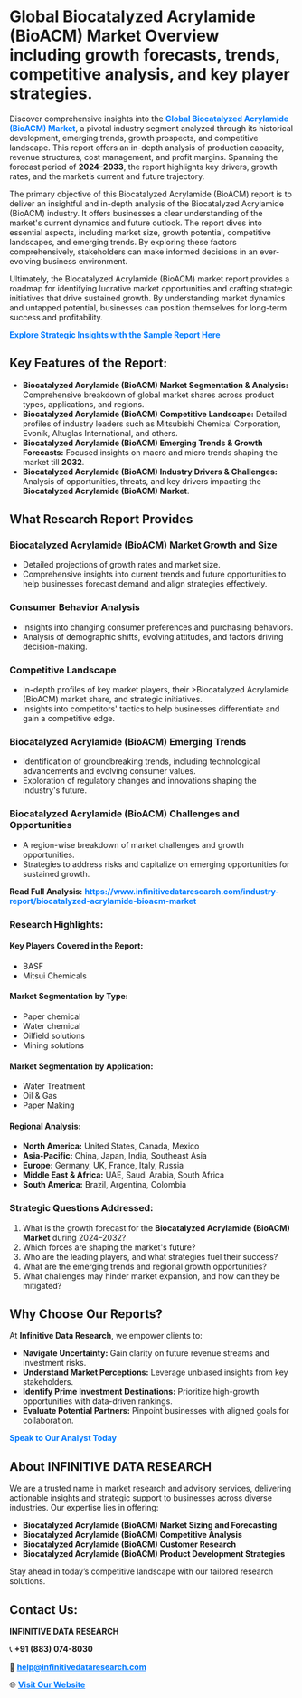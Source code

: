 <h1>Global Biocatalyzed Acrylamide (BioACM) Market Overview including growth forecasts, trends, competitive analysis, and key player strategies.</h1>
<p>
Discover comprehensive insights into the 
<a href="https://www.infinitivedataresearch.com/industry-report/biocatalyzed-acrylamide-bioacm-market" rel="dofollow" style="color: #007BFF; text-decoration: none;"><strong>Global Biocatalyzed Acrylamide (BioACM) Market</strong></a>, a pivotal industry segment analyzed through its historical development, emerging trends, growth prospects, and competitive landscape. This report offers an in-depth analysis of production capacity, revenue structures, cost management, and profit margins. Spanning the forecast period of <strong>2024–2033</strong>, the report highlights key drivers, growth rates, and the market’s current and future trajectory.
</p>
<p>
The primary objective of this Biocatalyzed Acrylamide (BioACM) report is to deliver an insightful and in-depth analysis of the Biocatalyzed Acrylamide (BioACM) industry. It offers businesses a clear understanding of the market's current dynamics and future outlook. The report dives into essential aspects, including market size, growth potential, competitive landscapes, and emerging trends. By exploring these factors comprehensively, stakeholders can make informed decisions in an ever-evolving business environment.
</p>
<p>
Ultimately, the Biocatalyzed Acrylamide (BioACM) market report provides a roadmap for identifying lucrative market opportunities and crafting strategic initiatives that drive sustained growth. By understanding market dynamics and untapped potential, businesses can position themselves for long-term success and profitability.
</p>
<p>
<a href="https://www.infinitivedataresearch.com/request-sample/reportId=105162" style="color: #007BFF; text-decoration: none;"><strong>Explore Strategic Insights with the Sample Report Here</strong></a>
</p>

<h2>Key Features of the Report:</h2>
<ul>
<li><strong>Biocatalyzed Acrylamide (BioACM) Market Segmentation & Analysis:</strong> Comprehensive breakdown of global market shares across product types, applications, and regions.</li>
<li><strong>Biocatalyzed Acrylamide (BioACM) Competitive Landscape:</strong> Detailed profiles of industry leaders such as Mitsubishi Chemical Corporation, Evonik, Altuglas International, and others.</li>
<li><strong>Biocatalyzed Acrylamide (BioACM) Emerging Trends & Growth Forecasts:</strong> Focused insights on macro and micro trends shaping the market till <strong>2032</strong>.</li>
<li><strong>Biocatalyzed Acrylamide (BioACM) Industry Drivers & Challenges:</strong> Analysis of opportunities, threats, and key drivers impacting the <strong>Biocatalyzed Acrylamide (BioACM) Market</strong>.</li>
</ul>

<h2>What Research Report Provides</h2>
<h3>Biocatalyzed Acrylamide (BioACM) Market Growth and Size</h3>
<ul>
<li>Detailed projections of growth rates and market size.</li>
<li>Comprehensive insights into current trends and future opportunities to help businesses forecast demand and align strategies effectively.</li>
</ul>

<h3>Consumer Behavior Analysis</h3>
<ul>
<li>Insights into changing consumer preferences and purchasing behaviors.</li>
<li>Analysis of demographic shifts, evolving attitudes, and factors driving decision-making.</li>
</ul>

<h3>Competitive Landscape</h3>
<ul>
<li>In-depth profiles of key market players, their >Biocatalyzed Acrylamide (BioACM) market share, and strategic initiatives.</li>
<li>Insights into competitors' tactics to help businesses differentiate and gain a competitive edge.</li>
</ul>

<h3>Biocatalyzed Acrylamide (BioACM) Emerging Trends</h3>
<ul>
<li>Identification of groundbreaking trends, including technological advancements and evolving consumer values.</li>
<li>Exploration of regulatory changes and innovations shaping the industry's future.</li>
</ul>

<h3>Biocatalyzed Acrylamide (BioACM) Challenges and Opportunities</h3>
<ul>
<li>A region-wise breakdown of market challenges and growth opportunities.</li>
<li>Strategies to address risks and capitalize on emerging opportunities for sustained growth.</li>
</ul>
<p><strong>Read Full Analysis:</strong> <a href="https://www.infinitivedataresearch.com/industry-report/biocatalyzed-acrylamide-bioacm-market" rel="dofollow" style="color: #007BFF; text-decoration: none;"><strong>https://www.infinitivedataresearch.com/industry-report/biocatalyzed-acrylamide-bioacm-market</strong></a></p>
<h3>Research Highlights:</h3>
<h4>Key Players Covered in the Report:</h4>
<ul><li>BASF</li><li>Mitsui Chemicals</li></ul>
<h4>Market Segmentation by Type:</h4>
<ul><li>Paper chemical</li><li>Water chemical</li><li>Oilfield solutions</li><li>Mining solutions</li></ul>
<h4>Market Segmentation by Application:</h4>
<ul><li>Water Treatment</li><li>Oil &amp; Gas</li><li>Paper Making</li></ul>

<h4>Regional Analysis:</h4>
<ul>
<li><strong>North America:</strong> United States, Canada, Mexico</li>
<li><strong>Asia-Pacific:</strong> China, Japan, India, Southeast Asia</li>
<li><strong>Europe:</strong> Germany, UK, France, Italy, Russia</li>
<li><strong>Middle East & Africa:</strong> UAE, Saudi Arabia, South Africa</li>
<li><strong>South America:</strong> Brazil, Argentina, Colombia</li>
</ul>

<h3>Strategic Questions Addressed:</h3>
<ol>
<li>What is the growth forecast for the <strong>Biocatalyzed Acrylamide (BioACM) Market</strong> during 2024–2032?</li>
<li>Which forces are shaping the market's future?</li>
<li>Who are the leading players, and what strategies fuel their success?</li>
<li>What are the emerging trends and regional growth opportunities?</li>
<li>What challenges may hinder market expansion, and how can they be mitigated?</li>
</ol>

<h2>Why Choose Our Reports?</h2>
<p>At <strong>Infinitive Data Research</strong>, we empower clients to:</p>
<ul>
<li><strong>Navigate Uncertainty:</strong> Gain clarity on future revenue streams and investment risks.</li>
<li><strong>Understand Market Perceptions:</strong> Leverage unbiased insights from key stakeholders.</li>
<li><strong>Identify Prime Investment Destinations:</strong> Prioritize high-growth opportunities with data-driven rankings.</li>
<li><strong>Evaluate Potential Partners:</strong> Pinpoint businesses with aligned goals for collaboration.</li>
</ul>
<p><a href="https://www.infinitivedataresearch.com/industry-report/biocatalyzed-acrylamide-bioacm-market" rel="dofollow" style="color: #007BFF; text-decoration: none;"><strong>Speak to Our Analyst Today</strong></a></p>

<h2>About INFINITIVE DATA RESEARCH</h2>
<p>We are a trusted name in market research and advisory services, delivering actionable insights and strategic support to businesses across diverse industries. Our expertise lies in offering:</p>
<ul>
<li><strong>Biocatalyzed Acrylamide (BioACM) Market Sizing and Forecasting</strong></li>
<li><strong>Biocatalyzed Acrylamide (BioACM) Competitive Analysis</strong></li>
<li><strong>Biocatalyzed Acrylamide (BioACM) Customer Research</strong></li>
<li><strong>Biocatalyzed Acrylamide (BioACM) Product Development Strategies</strong></li>
</ul>
<p>Stay ahead in today’s competitive landscape with our tailored research solutions.</p>

<h2>Contact Us:</h2>
<p><strong>INFINITIVE DATA RESEARCH</strong></p>
<p>📞 <strong>+91 (883) 074-8030</strong></p>
<p>📧 <strong><a href="mailto:help@infinitivedataresearch.com" style="color: #007BFF;">help@infinitivedataresearch.com</a></strong></p>
<p>🌐 <strong><a href="https://www.infinitivedataresearch.com" rel="dofollow" style="color: #007BFF;">Visit Our Website</a></strong></p>